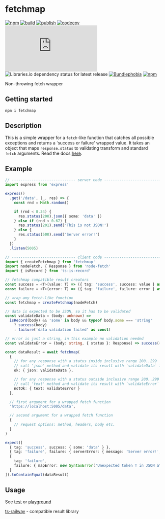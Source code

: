 # fetchmap

[![npm](https://img.shields.io/npm/v/fetchmap)](https://npm.im/fetchmap)
[![build](https://github.com/iyegoroff/fetchmap/workflows/build/badge.svg)](https://github.com/iyegoroff/fetchmap/actions/workflows/build.yml)
[![publish](https://github.com/iyegoroff/fetchmap/workflows/publish/badge.svg)](https://github.com/iyegoroff/fetchmap/actions/workflows/publish.yml)
[![codecov](https://codecov.io/gh/iyegoroff/fetchmap/branch/main/graph/badge.svg?token=YC314L3ZF7)](https://codecov.io/gh/iyegoroff/fetchmap)
[![Type Coverage](https://img.shields.io/badge/dynamic/json.svg?label=type-coverage&prefix=%E2%89%A5&suffix=%&query=$.typeCoverage.atLeast&uri=https%3A%2F%2Fraw.githubusercontent.com%2Fiyegoroff%2Fts-railway%2Fmain%2Fpackage.json)](https://github.com/plantain-00/type-coverage)
![Libraries.io dependency status for latest release](https://img.shields.io/librariesio/release/npm/fetchmap)
[![Bundlephobia](https://img.shields.io/bundlephobia/minzip/fetchmap?label=min+gzip)](https://bundlephobia.com/package/fetchmap)
[![npm](https://img.shields.io/npm/l/fetchmap.svg?t=1495378566926)](https://www.npmjs.com/package/fetchmap)

<!-- [![Bundlephobia](https://badgen.net/bundlephobia/minzip/fetchmap?label=min+gzip)](https://bundlephobia.com/package/fetchmap) -->

Non-throwing fetch wrapper

## Getting started

```
npm i fetchmap
```

## Description

This is a simple wrapper for a `fetch`-like function that catches all possible exceptions and returns a 'success or failure' wrapped value. It takes an object that maps `response.status` to validating transform and standard `fetch` arguments. Read the docs [here](https://iyegoroff.github.io/fetchmap/modules.html#createFetchmap).

## Example

```ts
// ----------------------------- server code -----------------------------
import express from 'express'

express()
  .get('/data', (_, res) => {
    const rnd = Math.random()

    if (rnd < 0.34) {
      res.status(200).json({ some: 'data' })
    } else if (rnd < 0.67) {
      res.status(201).send('This is not JSON!')
    } else {
      res.status(500).send('Server error!')
    }
  })
  .listen(5005)

// ----------------------------- client code -----------------------------
import { createFetchmap } from 'fetchmap'
import nodeFetch, { Response } from 'node-fetch'
import { isRecord } from 'ts-is-record'

// fetchmap compatible result creators
const success = <T>(value: T) => ({ tag: 'success', success: value } as const)
const failure = <T>(error: T) => ({ tag: 'failure', failure: error } as const)

// wrap any fetch-like function
const fetchmap = createFetchmap(nodeFetch)

// data is expected to be JSON, so it has to be validated
const validateData = (body: unknown) =>
  isRecord(body) && 'some' in body && typeof body.some === 'string'
    ? success(body)
    : failure('data validation failed' as const)

// error is just a string, in this example no validation needed
const validateError = (body: string, { status }: Response) => success({ message: body, status })

const dataResult = await fetchmap(
  {
    // for any response with a status inside inclusive range 200..299
    // call 'json' method and validate its result with `validateData` function
    ok: { json: validateData },

    // for any response with a status outside inclusive range 200..299
    // call 'text' method and validate its result with `validateError` function
    notOk: { text: validateError }
  },

  // first argument for a wrapped fetch function
  'https://localhost:5005/data',

  // second argument for a wrapped fetch function
  {
    // request options: method, headers, body etc.
  }
)

expect([
  { tag: 'success', success: { some: 'data' } },
  { tag: 'failure', failure: { serverError: { message: 'Server error!', status: 500 } } },
  {
    tag: 'failure',
    failure: { mapError: new SyntaxError('Unexpected token T in JSON at position 0') }
  }
]).toContainEqual(dataResult)
```

## Usage

See [test](/test) or [playground](https://www.typescriptlang.org/play?jsx=0#code/JYWwDg9gTgLgBAbzgYygUwIYzQMTTZACxAzDgF84AzKCEOAcivyJLAYCgPkIA7AZ3j8ArsmRp+-OAF44AHgAqAPgAUANwwAbYWgBccBQEoZSuCqQwMAc30MRYifwYAaOPfGT9G7WgpwMUjwCMIbcfILUGMDa6DLyyipoULRQ+kYmZhbWtlRRMWgukdHC6PpJKX4BKOEhXEERzATEpHGomNh4TWwqjUShYcFwJZpxDIQwMGC6APTTmhDIWoQQgroArAAMG2ucAxEAVsKCAEoSkAK+sr3NYObkrsP99fAgCwDWACJYGABqWsAAEyw0DiKiBln0wl4b14EAA7rxjNJTOCMDJpLIGMBeN5AXBUQBCBhwAD8RXyKixOP+AOJVWexn07kc5nx3woTxqcH2-D4f00gKwaABcQwcKi8Gu3SQEDe+iQPL4+leyE+335gpgIMo9yGUE0-WAVDMit4GvBwoAdJYrOjMczJAxjAgOHA3dUBBBNGhLfMrJSHfxdIVTeahQDLYHQpQ0Jp+L4Xe6Pbzvb6IP6mHkSnoQ7yzTTw5bcsV0NG6lyAEbzCsAZVEHn4AEFeACFGgAB4wHBZ2JXFg3Vmy+VwKsQCv6dsZQMqdvGXWwmAAeTliDg2E7E6n9ZZs78use5cGsIAQhAAQBPOsOSRxKWkQcrpAns-n-QqKBI0zTqCRywwI5zhQDz6pygwgMImgwMAYDegAsqQUh9l096Ju6ABMWzDhgyQYOex7CFQzCpHAk7Im426SDOc7OK67oACwbHRw5UNAIBfBCJFbte-BUUBtFukOq7rjAm5kdOu73PxcALsuw7Pheb4flxDbvta55gGgc4cPuIGHhE6AAI46IIACSvDAEuYAwIh1D9tKOmaK4SAgPgywArYAAKi41gohRtACaC8FBWhBow2LINoAXEuQoRAA)

[ts-railway](https://github.com/iyegoroff/ts-railway) - compatible result library
